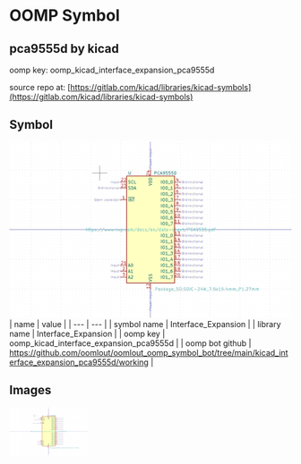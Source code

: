 # OOMP Symbol  
## pca9555d  by kicad  
  
oomp key: oomp_kicad_interface_expansion_pca9555d  
  
source repo at: [https://gitlab.com/kicad/libraries/kicad-symbols](https://gitlab.com/kicad/libraries/kicad-symbols)  
## Symbol  
  
[![working.png](working_600.png)](working.png)  
| name | value | 
| --- | --- | 
| symbol name | Interface_Expansion | 
| library name | Interface_Expansion | 
| oomp key | oomp_kicad_interface_expansion_pca9555d | 
| oomp bot github | https://github.com/oomlout/oomlout_oomp_symbol_bot/tree/main/kicad_interface_expansion_pca9555d/working | 
## Images  
  
[![working.png](working_140.png)](working.png)  
